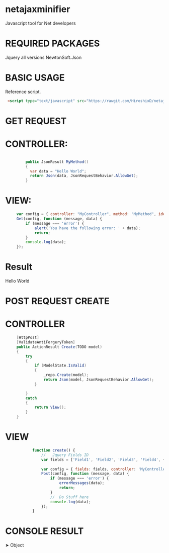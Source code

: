 # netajaxminifier
Javascript tool for Net developers

# REQUIRED PACKAGES
   Jquery all versions
   NewtonSoft.Json

# BASIC USAGE
   Reference script.
  ```html
   <script type="text/javascript" src="https://rawgit.com/HiroshixD/netajaxminifier/master/netajaxminifier1.0.3.min.js"></script>
   ```
   # GET REQUEST
   
   # CONTROLLER:
   ```C#

            public JsonResult MyMethod()
            {
              var data = "Hello World";
              return Json(data, JsonRequestBehavior.AllowGet);
            }

   ```
   # VIEW:  
   
   ```javascript
        var config = { controller: "MyController", method: "MyMethod", identifier: false };
        Get(config, function (message, data) {
            if (message === 'error') {
                alert('You have the following error: ' + data);
                return;
            }
            console.log(data);
        });
```
   
   # Result
   Hello World
   
   # POST REQUEST CREATE
   
   # CONTROLLER
   ```c#
        [HttpPost]
        [ValidateAntiForgeryToken]
        public ActionResult Create(TODO model)
        {
            try
            {
                if (ModelState.IsValid)
                {
                    _repo.Create(model);
                    return Json(model, JsonRequestBehavior.AllowGet);
                }

            }
            catch
            {
                return View();
            }
        }
```

# VIEW
```javascript
            function create() {
                //   Jquery Fields ID
                var fields = ['Field1', 'Field2', 'Field3', 'Field4', {'MyArrayField': MyArrayData}];
                
                var config = { fields: fields, controller: 'MyController', method: 'Create'};;
                Post(config, function (message, data) {
                    if (message === 'error') {
                        errorMessages(data);
                        return;
                    }
                    //  Do Stuff here
                    console.log(data);
                });
            }
```

# CONSOLE RESULT
&#10148; Object
